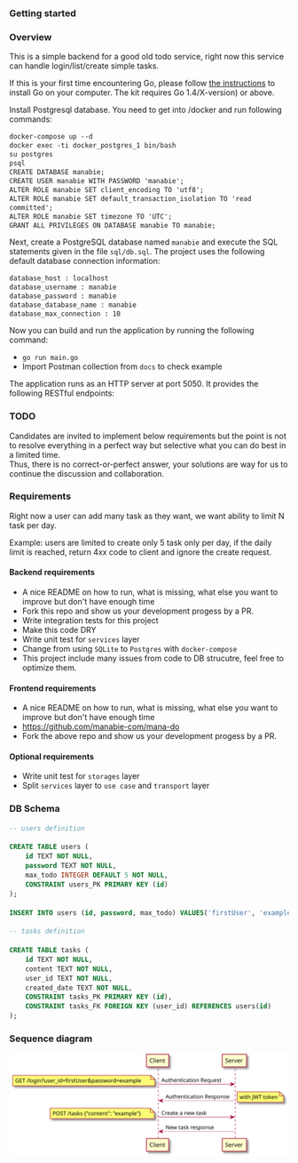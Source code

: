 ### Getting started 


### Overview
This is a simple backend for a good old todo service, right now this service can handle login/list/create simple tasks.  

If this is your first time encountering Go, please follow [the instructions](https://golang.org/doc/install) to
install Go on your computer. The kit requires Go 1.4/X-version) or above.

Install Postgresql database. You need to get into /docker and run following commands:

```
docker-compose up --d
docker exec -ti docker_postgres_1 bin/bash
su postgres
psql
CREATE DATABASE manabie;
CREATE USER manabie WITH PASSWORD 'manabie';
ALTER ROLE manabie SET client_encoding TO 'utf8';
ALTER ROLE manabie SET default_transaction_isolation TO 'read committed';
ALTER ROLE manabie SET timezone TO 'UTC';
GRANT ALL PRIVILEGES ON DATABASE manabie TO manabie;
```

Next, create a PostgreSQL database named `manabie` and execute the SQL statements given in the file `sql/db.sql`.
The project uses the following default database connection information:
```
database_host : localhost
database_username : manabie
database_password : manabie
database_database_name : manabie
database_max_connection : 10
```

Now you can build and run the application by running the following command:
- `go run main.go`
- Import Postman collection from `docs` to check example

The application runs as an HTTP server at port 5050. It provides the following RESTful endpoints:

### TODO


Candidates are invited to implement below requirements but the point is not to resolve everything in a perfect way but selective what you can do best in a limited time.  
Thus, there is no correct-or-perfect answer, your solutions are way for us to continue the discussion and collaboration.
 
### Requirements
Right now a user can add many task as they want, we want ability to limit N task per day.

Example: users are limited to create only 5 task only per day, if the daily limit is reached, return 4xx code to client and ignore the create request.
#### Backend requirements
- A nice README on how to run, what is missing, what else you want to improve but don't have enough time
- Fork this repo and show us your development progess by a PR.
- Write integration tests for this project
- Make this code DRY
- Write unit test for `services` layer
- Change from using `SQLite` to `Postgres` with `docker-compose`
- This project include many issues from code to DB strucutre, feel free to optimize them.
#### Frontend requirements
- A nice README on how to run, what is missing, what else you want to improve but don't have enough time
- https://github.com/manabie-com/mana-do
- Fork the above repo and show us your development progess by a PR.
#### Optional requirements
- Write unit test for `storages` layer
- Split `services` layer to `use case` and `transport` layer

### DB Schema
```sql
-- users definition

CREATE TABLE users (
	id TEXT NOT NULL,
	password TEXT NOT NULL,
	max_todo INTEGER DEFAULT 5 NOT NULL,
	CONSTRAINT users_PK PRIMARY KEY (id)
);

INSERT INTO users (id, password, max_todo) VALUES('firstUser', 'example', 5);

-- tasks definition

CREATE TABLE tasks (
	id TEXT NOT NULL,
	content TEXT NOT NULL,
	user_id TEXT NOT NULL,
    created_date TEXT NOT NULL,
	CONSTRAINT tasks_PK PRIMARY KEY (id),
	CONSTRAINT tasks_FK FOREIGN KEY (user_id) REFERENCES users(id)
);
```

### Sequence diagram
![auth and create tasks request](https://github.com/manabie-com/togo/blob/master/docs/sequence.svg)
